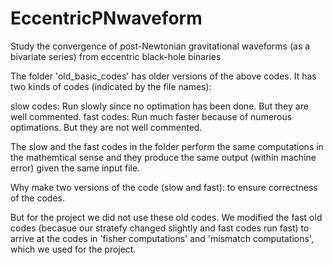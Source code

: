 # EccentricPNwaveform
Study the convergence of post-Newtonian gravitational waveforms (as a bivariate series) from eccentric black-hole binaries





The folder 'old_basic_codes' has older versions of the above codes. It has two kinds of codes (indicated by the file names):

slow codes: Run slowly since no optimation has been done. But they are well commented.
fast codes: Run much faster because of numerous optimations. But they are not well commented.

The slow and the fast codes in the folder perform the same computations in the mathemtical sense and they produce the same 
output (within machine error) given the same input file.

Why make two versions of the code (slow and fast): to ensure correctness of the codes.


But for the project we did not use these old codes. We modified the fast old codes (becasue our stratefy changed slightly and
fast codes run fast) to arrive at the codes in 'fisher computations' and 'mismatch computations', which we used for the project.
